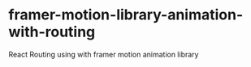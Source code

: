 # framer-motion-library-animation-with-routing
React Routing using with framer motion animation library 

